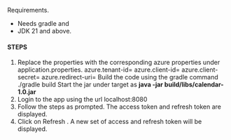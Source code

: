 Requirements.
*  Needs gradle and 
* JDK 21 and above.

#### STEPS
1. Replace the properties with the corresponding azure properties under application.properties.
   azure.tenant-id=
   azure.client-id=
   azure.client-secret=
   azure.redirect-uri=
   Build the code using the gradle command
   ./gradle build
   Start the jar under target as
   <b> java -jar build/libs/calendar-1.0.jar </b>
2. Login to the app using the url localhost:8080
3. Follow the steps as prompted. The access token and refresh token are displayed.
4. Click on Refresh . A new set of access and refresh token will be displayed.


